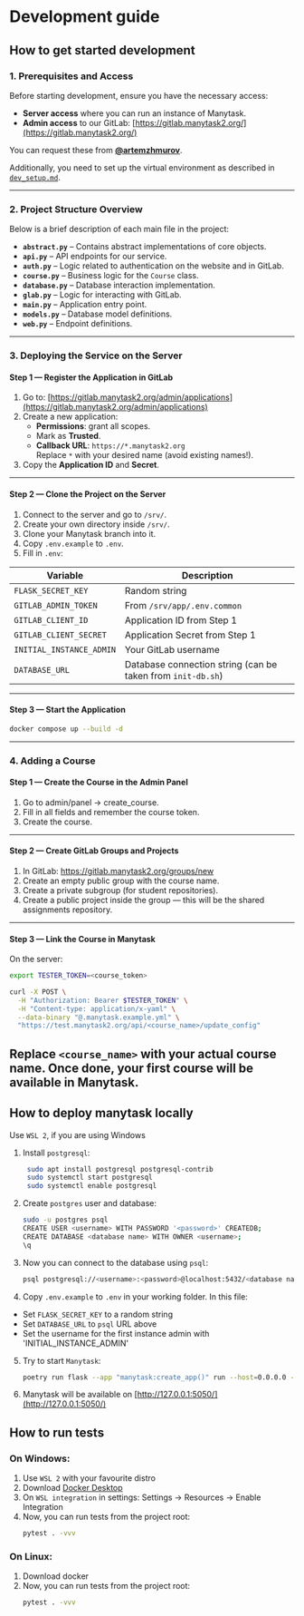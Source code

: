 # Development guide


## How to get started development
### 1. Prerequisites and Access

Before starting development, ensure you have the necessary access:

- **Server access** where you can run an instance of Manytask.
- **Admin access** to our GitLab: [https://gitlab.manytask2.org/](https://gitlab.manytask2.org/)  

You can request these from **[@artemzhmurov](https://t.me/artemzhmurov)**.

Additionally, you need to set up the virtual environment as described in [`dev_setup.md`](./dev_setup.md).

---

### 2. Project Structure Overview

Below is a brief description of each main file in the project:

- **`abstract.py`** – Contains abstract implementations of core objects.
- **`api.py`** – API endpoints for our service.
- **`auth.py`** – Logic related to authentication on the website and in GitLab.
- **`course.py`** – Business logic for the `Course` class.
- **`database.py`** – Database interaction implementation.
- **`glab.py`** – Logic for interacting with GitLab.
- **`main.py`** – Application entry point.
- **`models.py`** – Database model definitions.
- **`web.py`** – Endpoint definitions.

---

### 3. Deploying the Service on the Server

#### Step 1 — Register the Application in GitLab

1. Go to: [https://gitlab.manytask2.org/admin/applications](https://gitlab.manytask2.org/admin/applications)
2. Create a new application:
   - **Permissions**: grant all scopes.
   - Mark as **Trusted**.
   - **Callback URL**: `https://*.manytask2.org`  
     Replace `*` with your desired name (avoid existing names!).
3. Copy the **Application ID** and **Secret**.

---

#### Step 2 — Clone the Project on the Server

1. Connect to the server and go to `/srv/`.
2. Create your own directory inside `/srv/`.
3. Clone your Manytask branch into it.
4. Copy `.env.example` to `.env`.
5. Fill in `.env`:

| Variable | Description |
|----------|-------------|
| `FLASK_SECRET_KEY` | Random string |
| `GITLAB_ADMIN_TOKEN` | From `/srv/app/.env.common` |
| `GITLAB_CLIENT_ID` | Application ID from Step 1 |
| `GITLAB_CLIENT_SECRET` | Application Secret from Step 1 |
| `INITIAL_INSTANCE_ADMIN` | Your GitLab username |
| `DATABASE_URL` | Database connection string (can be taken from `init-db.sh`) |

---

#### Step 3 — Start the Application

```bash
docker compose up --build -d
```
---
### 4. Adding a Course
#### Step 1 — Create the Course in the Admin Panel
1. Go to admin/panel → create_course.
2. Fill in all fields and remember the course token.
3. Create the course.
---
#### Step 2 — Create GitLab Groups and Projects
1. In GitLab: https://gitlab.manytask2.org/groups/new
2. Create an empty public group with the course name.
3. Create a private subgroup (for student repositories).
4. Create a public project inside the group — this will be the shared assignments repository.
---
#### Step 3 — Link the Course in Manytask
On the server:
```bash
export TESTER_TOKEN=<course_token>
```
```bash
curl -X POST \
  -H "Authorization: Bearer $TESTER_TOKEN" \
  -H "Content-type: application/x-yaml" \
  --data-binary "@.manytask.example.yml" \
  "https://test.manytask2.org/api/<course_name>/update_config"
```
Replace `<course_name>` with your actual course name.
Once done, your first course will be available in Manytask.
---

## How to deploy manytask locally
Use `WSL 2`, if you are using Windows
1. Install `postgresql`: 
    ```bash
     sudo apt install postgresql postgresql-contrib
     sudo systemctl start postgresql
     sudo systemctl enable postgresql
    ```
   
2. Create `postgres` user and database:
   ```bash
   sudo -u postgres psql
   CREATE USER <username> WITH PASSWORD '<password>' CREATEDB;
   CREATE DATABASE <database name> WITH OWNER <username>;
   \q
    ```
   
3. Now you can connect to the database using `psql`:
   ```bash
   psql postgresql://<username>:<password>@localhost:5432/<database name>
   ```
   

4. Copy `.env.example` to `.env` in your working folder. In this file:
- Set `FLASK_SECRET_KEY` to a random string
- Set `DATABASE_URL` to `psql` URL above
- Set the username for the first instance admin with 'INITIAL_INSTANCE_ADMIN'

5. Try to start `Manytask`:
   ```bash
   poetry run flask --app "manytask:create_app()" run --host=0.0.0.0 --port=5050 --reload --debug
   ```
   
6. Manytask will be available on [http://127.0.0.1:5050/](http://127.0.0.1:5050/)

## How to run tests
### On Windows:

1. Use `WSL 2` with your favourite distro
2. Download [Docker Desktop](https://www.docker.com/products/docker-desktop/) 
3. On `WSL integration` in settings: Settings -> Resources -> Enable Integration
4. Now, you can run tests from the project root:
   ```bash
   pytest . -vvv
   ```
   
### On Linux:

1. Download docker
2. Now, you can run tests from the project root:
   ```bash
   pytest . -vvv
   ```